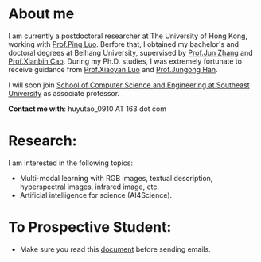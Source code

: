 # About me

I am currently a postdoctoral researcher at The University of Hong Kong, working with [Prof.Ping Luo](https://scholar.google.com.hk/citations?hl=en&user=aXdjxb4AAAAJ&view_op=list_works&sortby=pubdate). Berfore that, I obtained my bachelor's and doctoral degrees at Beihang University, supervised by [Prof.Jun Zhang](https://baike.baidu.com/item/%E5%BC%A0%E5%86%9B/13784184?fr=ge_ala) and [Prof.Xianbin Cao](https://baike.baidu.com/item/%E6%9B%B9%E5%85%88%E5%BD%AC?fromModule=lemma_search-box). During my Ph.D. studies, I was extremely fortunate to receive guidance from [Prof.Xiaoyan Luo](https://teacher.buaa.edu.cn/luoxiaoyan/zh_CN/index.htm) and [Prof.Jungong Han](https://jungonghan.github.io/).

I will soon join [School of Computer Science and Engineering at Southeast University](https://cse.seu.edu.cn/) as associate professor.

**Contact me with**: huyutao_0910 AT 163 dot com

# Research:
I am interested in the following topics:
* Multi-modal learning with RGB images, textual description, hyperspectral images, infrared image, etc.
* Artificial intelligence for science (AI4Science).



# To Prospective Student:
- Make sure you read this [document](https://huyutao0910.github.io/docs/Prospective_Student.pdf) before sending emails.
